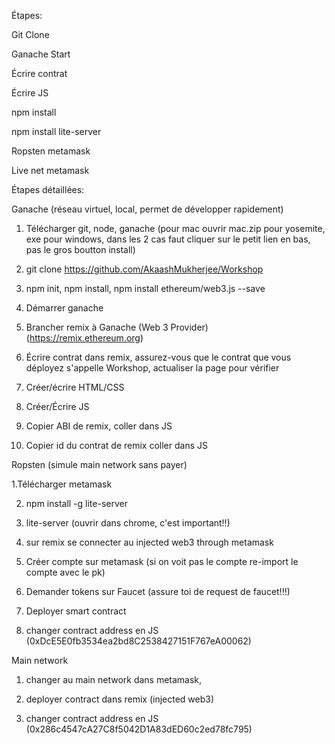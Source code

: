 Étapes:

Git Clone

Ganache Start

Écrire contrat

Écrire JS

npm install

npm install lite-server

Ropsten metamask

Live net metamask


Étapes détaillées:

Ganache (réseau virtuel, local, permet de développer rapidement)

1. Télécharger git, node, ganache (pour mac ouvrir mac.zip pour yosemite, exe pour windows, dans les 2 cas faut cliquer sur le petit lien en bas, pas le gros boutton install)

2. git clone https://github.com/AkaashMukherjee/Workshop

3. npm init, npm install, npm install ethereum/web3.js --save 

4. Démarrer ganache

5. Brancher remix à Ganache (Web 3 Provider) (https://remix.ethereum.org)

6. Écrire contrat dans remix, assurez-vous que le contrat que vous déployez s'appelle Workshop, actualiser la page pour vérifier

7. Créer/écrire HTML/CSS

8. Créer/Écrire JS

9. Copier ABI de remix, coller dans JS

10. Copier id du contrat de remix coller dans JS


Ropsten (simule main network sans payer)

1.Télécharger metamask

2. npm install -g lite-server

3. lite-server (ouvrir dans chrome, c'est important!!)

4. sur remix se connecter au injected web3 through metamask

5. Créer compte sur metamask (si on voit pas le compte re-import le compte avec le pk)

6. Demander tokens sur Faucet (assure toi de request de faucet!!!)

7. Deployer smart contract

8. changer contract address en JS (0xDcE5E0fb3534ea2bd8C2538427151F767eA00062)


Main network

1. changer au main network dans metamask, 

2. deployer contract dans remix (injected web3)

3. changer contract address en JS (0x286c4547cA27C8f5042D1A83dED60c2ed78fc795)
